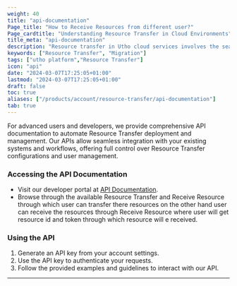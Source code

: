 ```yaml
---
weight: 40
title: "api-documentation"
Page_title: "How to Receive Resources from different user?"
Page_cardtitle: "Understanding Resource Transfer in Cloud Environments"
title_meta: "api-documentation"
description: "Resource transfer in Utho cloud services involves the seamless movement and management of digital assets, data, applications, and computing resources within or across Utho's cloud infrastructure. This process enables organizations to optimize resource allocation, enhance scalability, and improve operational efficiency."
keywords: ["Resource Transfer", "Migration"]
tags: ["utho platform","Resource Transfer"]
icon: "api"
date: "2024-03-07T17:25:05+01:00"
lastmod: "2024-03-07T17:25:05+01:00"
draft: false
toc: true
aliases: ["/products/account/resource-transfer/api-documentation"]
tab: true
---
```


For advanced users and developers, we provide comprehensive API documentation to automate Resource Transfer deployment and management. Our APIs allow seamless integration with your existing systems and workflows, offering full control over Resource Transfer configurations and user management.

### Accessing the API Documentation

- Visit our developer portal at [API Documentation](#).
- Browse through the available Resource Transfer and Receive Resource through which user can transfer there resources on the other hand user can receive the resources through Receive Resource where user will get resource id and token through which resource will e received.

### Using the API

1. Generate an API key from your account settings.
2. Use the API key to authenticate your requests.
3. Follow the provided examples and guidelines to interact with our API.

---